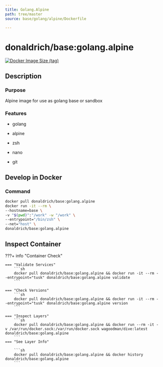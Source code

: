 ```yaml
---
title: Golang.Alpine
path: tree/master
source: base/golang/alpine/Dockerfile

---
```


# donaldrich/base:golang.alpine

[![Docker Image Size (tag)](https://img.shields.io/docker/image-size/donaldrich/base/golang.alpine?color=blue&label=size&logo=docker&style=flat-square)](https://hub.docker.com/r/donaldrich/base/golang.alpine)

## Description

### Purpose

Alpine image for use as golang base or sandbox

### Features

- golang

- alpine

- zsh

- nano

- git

## Develop in Docker

### Command

```sh
docker pull donaldrich/base:golang.alpine
docker run -it --rm \
--hostname=base \
-v "$(pwd)":"/work" -w "/work" \
--entrypoint="/bin/zsh" \
--net="host" \
donaldrich/base:golang.alpine
```

## Inspect Container

???+ info "Container Check"

    === "Validate Services"
        ```sh
        docker pull donaldrich/base:golang.alpine && docker run -it --rm --entrypoint="tusk" donaldrich/base:golang.alpine validate
        ```

    === "Check Versions"
        ```sh
        docker pull donaldrich/base:golang.alpine && docker run -it --rm --entrypoint="tusk" donaldrich/base:golang.alpine version
        ```

    === "Inspect Layers"
        ```sh
        docker pull donaldrich/base:golang.alpine && docker run --rm -it -v /var/run/docker.sock:/var/run/docker.sock wagoodman/dive:latest donaldrich/base:golang.alpine
        ```
    === "See Layer Info"

        ```sh
        docker pull donaldrich/base:golang.alpine && docker history donaldrich/base:golang.alpine
        ```
